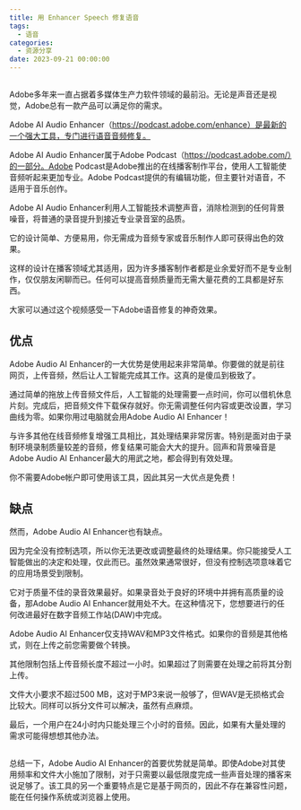 ```yaml
---
title: 用 Enhancer Speech 修复语音
tags:
  - 语音
categories:
  - 资源分享
date: 2023-09-21 00:00:00
---
```


> 

<!-- more -->

## 

Adobe多年来一直占据着多媒体生产力软件领域的最前沿。无论是声音还是视觉，Adobe总有一款产品可以满足你的需求。

Adobe AI Audio Enhancer（https://podcast.adobe.com/enhance）是最新的一个强大工具，专门进行语音音频修复。

Adobe AI Audio Enhancer属于Adobe Podcast（https://podcast.adobe.com/）的一部分。Adobe Podcast是Adobe推出的在线播客制作平台，使用人工智能使音频听起来更加专业。Adobe Podcast提供的有编辑功能，但主要针对语音，不适用于音乐创作。

Adobe AI Audio Enhancer利用人工智能技术调整声音，消除检测到的任何背景噪音，将普通的录音提升到接近专业录音室的品质。

它的设计简单、方便易用，你无需成为音频专家或音乐制作人即可获得出色的效果。

这样的设计在播客领域尤其适用，因为许多播客制作者都是业余爱好而不是专业制作，仅仅朋友闲聊而已。任何可以提高音频质量而无需大量花费的工具都是好东西。

大家可以通过这个视频感受一下Adobe语音修复的神奇效果。

## 优点

Adobe Audio AI Enhancer的一大优势是使用起来非常简单。你要做的就是前往网页，上传音频，然后让人工智能完成其工作。这真的是傻瓜到极致了。

通过简单的拖放上传音频文件后，人工智能的处理需要一点时间，你可以借机休息片刻。完成后，把音频文件下载保存就好。你无需调整任何内容或更改设置，学习曲线为零。如果你用过电脑就会用Adobe Audio AI Enhancer！

与许多其他在线音频修复增强工具相比，其处理结果非常厉害。特别是面对由于录制环境录制质量较差的音频，修复结果可能会大大的提升。回声和背景噪音是Adobe Audio AI Enhancer最大的用武之地，都会得到有效处理。

你不需要Adobe帐户即可使用该工具，因此其另一大优点是免费！

## 缺点

然而，Adobe Audio AI Enhancer也有缺点。

因为完全没有控制选项，所以你无法更改或调整最终的处理结果。你只能接受人工智能做出的决定和处理，仅此而已。虽然效果通常很好，但没有控制选项意味着它的应用场景受到限制。

它对于质量不佳的录音效果最好。如果录音处于良好的环境中并拥有高质量的设备，那Adobe Audio AI Enhancer就用处不大。在这种情况下，您想要进行的任何改进最好在数字音频工作站(DAW)中完成。

Adobe Audio AI Enhancer仅支持WAV和MP3文件格式。如果你的音频是其他格式，则在上传之前您需要做个转换。

其他限制包括上传音频长度不超过一小时。如果超过了则需要在处理之前将其分割上传。

文件大小要求不超过500 MB，这对于MP3来说一般够了，但WAV是无损格式会比较大。同样可以拆分文件可以解决，虽然有点麻烦。

最后，一个用户在24小时内只能处理三个小时的音频。因此，如果有大量处理的需求可能得想想其他办法。

## 

总结一下，Adobe Audio AI Enhancer的首要优势就是简单。即使Adobe对其使用频率和文件大小施加了限制，对于只需要以最低限度完成一些声音处理的播客来说足够了。该工具的另一个重要特点是它是基于网页的，因此不存在兼容性问题，能在任何操作系统或浏览器上使用。